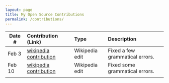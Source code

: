 ```yaml
---
layout: page
title: My Open Source Contributions
permalink: /contributions/
---
```


<!--
Type of the contribution should be "Wikipedia edit", "OpenStreet Map feature", "Documentation", "Course website", "Blog",
"Browser Add-on", etc.

The description should include a brief summary of what you did.

The link should bring us to a public page that shows your contribution. 

Replace the first row with your own contribution. 

-->





| Date #       | Contribution (Link)  | Type  | Description |
|---|:---|:---|:---|
| Feb 3   | [wikipedia contribution](https://en.wikipedia.org/wiki/Special:Contributions/YujaCha)    | Wikipedia edit    |   Fixed a few grammatical errors.    |
| Feb 10   | [wikipedia contribution](https://en.wikipedia.org/wiki/Special:Contributions/YujaCha)    | Wikipedia edit    |   Fixed some grammatical errors.    |
|     |     |     |      |
